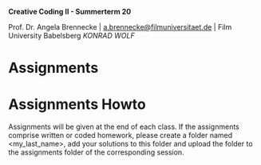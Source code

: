 <!-- ---  
title: Creative Coding II
author: Angela Brennecke
affiliation: Film University Babelsberg KONRAD WOLF
date: Summer term 20
---   -->
**Creative Coding II - Summerterm 20**

Prof. Dr. Angela Brennecke | a.brennecke@filmuniversitaet.de | Film University Babelsberg *KONRAD WOLF*


# Assignments


# Assignments Howto

Assignments will be given at the end of each class. If the assignments comprise written or coded homework, please create a folder named <my_last_name>, add your solutions to this folder and upload the folder to the assignments folder of the corresponding session.